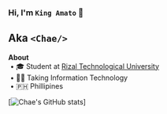 ### Hi, I'm `King Amato` 👋  
## Aka `<Chae/>`

<strong>About</strong><br/>
&nbsp;• 🎓 Student at [Rizal Technological University](https://web.facebook.com/RizTechUniversity)  
&nbsp;• 👨‍💻 Taking Information Technology<br/>
&nbsp;• 🇵🇭 Phillipines

[![Chae's GitHub stats](https://github-readme-stats.vercel.app/api?username=chaexd14&show_icons=true&theme=tokyonight&includeallcommits=true)]

